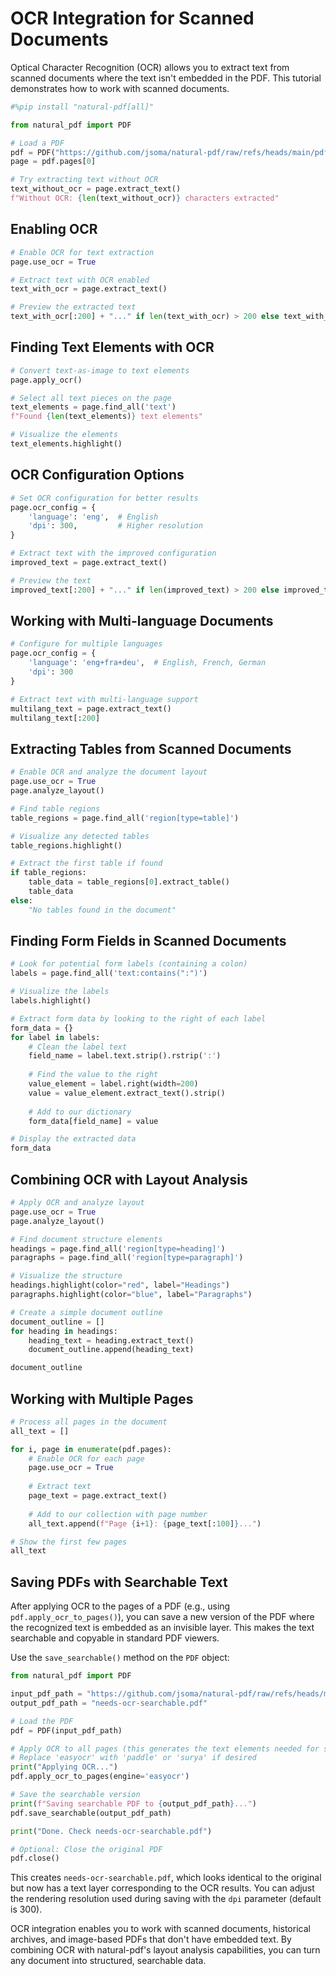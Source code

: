 # OCR Integration for Scanned Documents

Optical Character Recognition (OCR) allows you to extract text from scanned documents where the text isn't embedded in the PDF. This tutorial demonstrates how to work with scanned documents.

```python
#%pip install "natural-pdf[all]"
```

```python
from natural_pdf import PDF

# Load a PDF
pdf = PDF("https://github.com/jsoma/natural-pdf/raw/refs/heads/main/pdfs/needs-ocr.pdf")
page = pdf.pages[0]

# Try extracting text without OCR
text_without_ocr = page.extract_text()
f"Without OCR: {len(text_without_ocr)} characters extracted"
```

## Enabling OCR

```python
# Enable OCR for text extraction
page.use_ocr = True

# Extract text with OCR enabled
text_with_ocr = page.extract_text()

# Preview the extracted text
text_with_ocr[:200] + "..." if len(text_with_ocr) > 200 else text_with_ocr
```

## Finding Text Elements with OCR

```python
# Convert text-as-image to text elements
page.apply_ocr()

# Select all text pieces on the page
text_elements = page.find_all('text')
f"Found {len(text_elements)} text elements"

# Visualize the elements
text_elements.highlight()
```

## OCR Configuration Options

```python
# Set OCR configuration for better results
page.ocr_config = {
    'language': 'eng',  # English
    'dpi': 300,         # Higher resolution
}

# Extract text with the improved configuration
improved_text = page.extract_text()

# Preview the text
improved_text[:200] + "..." if len(improved_text) > 200 else improved_text
```

## Working with Multi-language Documents

```python
# Configure for multiple languages
page.ocr_config = {
    'language': 'eng+fra+deu',  # English, French, German
    'dpi': 300
}

# Extract text with multi-language support
multilang_text = page.extract_text()
multilang_text[:200]
```

## Extracting Tables from Scanned Documents

```python
# Enable OCR and analyze the document layout
page.use_ocr = True
page.analyze_layout()

# Find table regions
table_regions = page.find_all('region[type=table]')

# Visualize any detected tables
table_regions.highlight()

# Extract the first table if found
if table_regions:
    table_data = table_regions[0].extract_table()
    table_data
else:
    "No tables found in the document"
```

## Finding Form Fields in Scanned Documents

```python
# Look for potential form labels (containing a colon)
labels = page.find_all('text:contains(":")') 

# Visualize the labels
labels.highlight()

# Extract form data by looking to the right of each label
form_data = {}
for label in labels:
    # Clean the label text
    field_name = label.text.strip().rstrip(':')
    
    # Find the value to the right
    value_element = label.right(width=200)
    value = value_element.extract_text().strip()
    
    # Add to our dictionary
    form_data[field_name] = value

# Display the extracted data
form_data
```

## Combining OCR with Layout Analysis

```python
# Apply OCR and analyze layout
page.use_ocr = True
page.analyze_layout()

# Find document structure elements
headings = page.find_all('region[type=heading]')
paragraphs = page.find_all('region[type=paragraph]')

# Visualize the structure
headings.highlight(color="red", label="Headings")
paragraphs.highlight(color="blue", label="Paragraphs")

# Create a simple document outline
document_outline = []
for heading in headings:
    heading_text = heading.extract_text()
    document_outline.append(heading_text)

document_outline
```

## Working with Multiple Pages

```python
# Process all pages in the document
all_text = []

for i, page in enumerate(pdf.pages):
    # Enable OCR for each page
    page.use_ocr = True
    
    # Extract text
    page_text = page.extract_text()
    
    # Add to our collection with page number
    all_text.append(f"Page {i+1}: {page_text[:100]}...")

# Show the first few pages
all_text
```

## Saving PDFs with Searchable Text

After applying OCR to the pages of a PDF (e.g., using `pdf.apply_ocr_to_pages()`), you can save a new version of the PDF where the recognized text is embedded as an invisible layer. This makes the text searchable and copyable in standard PDF viewers.

Use the `save_searchable()` method on the `PDF` object:

```python
from natural_pdf import PDF

input_pdf_path = "https://github.com/jsoma/natural-pdf/raw/refs/heads/main/pdfs/needs-ocr.pdf"
output_pdf_path = "needs-ocr-searchable.pdf"

# Load the PDF
pdf = PDF(input_pdf_path)

# Apply OCR to all pages (this generates the text elements needed for saving)
# Replace 'easyocr' with 'paddle' or 'surya' if desired
print("Applying OCR...")
pdf.apply_ocr_to_pages(engine='easyocr') 

# Save the searchable version
print(f"Saving searchable PDF to {output_pdf_path}...")
pdf.save_searchable(output_pdf_path)

print("Done. Check needs-ocr-searchable.pdf")

# Optional: Close the original PDF
pdf.close()
```

This creates `needs-ocr-searchable.pdf`, which looks identical to the original but now has a text layer corresponding to the OCR results. You can adjust the rendering resolution used during saving with the `dpi` parameter (default is 300).

OCR integration enables you to work with scanned documents, historical archives, and image-based PDFs that don't have embedded text. By combining OCR with natural-pdf's layout analysis capabilities, you can turn any document into structured, searchable data. 